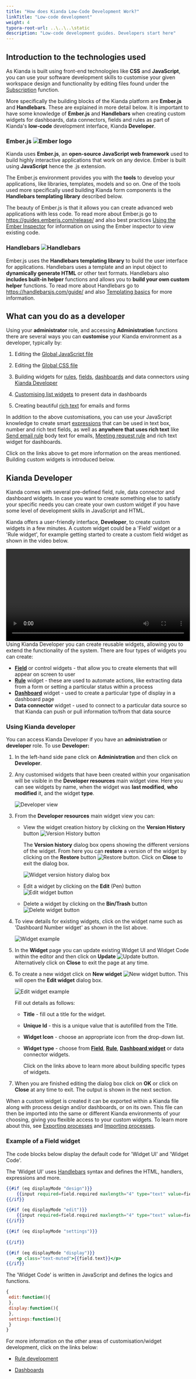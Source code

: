 ```yaml
---
title: "How does Kianda Low-Code Development Work?"
linkTitle: "Low-code development"
weight: 4
typora-root-url: ..\..\..\static
description: "Low-code development guides. Developers start here"
---
```


## Introduction to the technologies used ##

As Kianda is built using front-end technologies like **CSS** and **JavaScript**, you can use your software development skills to customise your given workspace design and functionality by editing files found under the [Subscription](/docs/platform/administration/subscription/) function. 

More specifically the building blocks of the Kianda platform are **Ember.js** and **Handlebars**. These are explained in more detail below. It is important to have some knowledge of **Ember.js** and **Handlebars** when creating custom widgets for dashboards, data connectors, fields and rules as part of Kianda's **low-code** development interface, Kianda **Developer**.

### Ember.js ![Ember logo](/images/ember-logo.png) ####

Kianda uses **Ember.js**, an **open-source JavaScript web framework** used to build highly interactive applications that work on any device. Ember is built using **JavaScript** hence the .js extension. 

The Ember.js environment provides you with the **tools** to develop your applications, like libraries, templates, models and so on. One of the tools used more specifically used building Kianda form components is the **Handlebars templating library** described below. 

The beauty of Ember.js is that it allows you can create advanced web applications with less code. To read more about Ember.js go to https://guides.emberjs.com/release/ and also best practices [Using the Ember Inspector](/docs/low-code/using-the-ember-inspector/) for information on using the Ember inspector to view existing code.

### Handlebars ![Handlebars](/images/handlebars.png)

Ember.js uses the **Handlebars templating library** to build the user interface for applications. Handlebars uses a template and an input object to **dynamically generate HTML** or other text formats. Handlebars also **includes built-in helper** functions and allows you to **build your own custom helper** functions. To read more about Handlebars go to https://handlebarsjs.com/guide/  and also [Templating basics](/docs/low-code/templating-basics/) for more information.



## What can you do as a developer

Using your **administrator** role, and accessing **Administration** functions there are several ways you can **customise** your Kianda environment as a developer, typically by:

1. Editing the [Global JavaScript file](/docs/low-code/global-javascript-file/)

2. Editing the [Global CSS file](/docs/low-code/global-css/)

3. Building widgets for [rules](/docs/low-code/rule-widget/), [fields](/docs/low-code/field-widget/), [dashboards](/docs/low-code/dashboard-widget/) and data connectors using [Kianda Developer](#kianda-developer)

4. [Customising list widgets](/docs/low-code/list-widget-template/) to present data in dashboards

5. Creating beautiful [rich text](/docs/low-code/global-css/#process-and-dashboard-specific-css) for emails and forms

In addition to the above customisations, you can use your JavaScript knowledge to create smart [expressions](/docs/low-code/javascript-expressions/) that can be used in text box, number and rich text fields, as well as **anywhere that uses rich text** like [Send email rule](/docs/platform/rules/communications/send-email/) body text for emails, [Meeting request rule](/docs/platform/rules/communications/meeting-request/) and rich text widget for dashboards. 

Click on the links above to get more information on the areas mentioned. Building custom widgets is introduced below.

## Kianda Developer

Kianda comes with several pre-defined field, rule, data connector and dashboard widgets. In case you want to create something else to satisfy your specific needs you can create your own custom widget if you have some level of development skills in JavaScript and HTML.

Kianda offers a user-friendly interface, **Developer**, to create custom widgets in a few minutes. A custom widget could be a 'Field' widget or a 'Rule widget', for example getting started to create a custom field widget as shown in the video below.

<video width="100%" style="width:100%" controls>
    <source src="/videos/Creating a widget.mp4">
    Your browser does not support the video tag.
    </source>
</video>
Using Kianda Developer you can create reusable widgets, allowing you to extend the functionality of the system. There are four types of widgets you can create:

- **[Field](/docs/low-code/field-widget/)** or control widgets - that allow you to create elements that will appear on screen to user
- **[Rule](/docs/low-code/rule-widget/)** widget - these are used to automate actions, like extracting data from a form or setting a particular status within a process
- **[Dashboard](/docs/low-code/dashboard-widget/)** widget - used to create a particular type of display in a dashboard page
- **Data connector** widget - used to connect to a particular data source so that Kianda can push or pull information to/from that data source

### Using Kianda developer
You can access Kianda Developer if you have an **administration** or **developer** role. To use **Developer:**

1. In the left-hand side pane click on **Administration** and then click on **Developer**.

2. Any customised widgets that have been created within your organisation will be visible in the **Developer resources** main widget view. Here you can see widgets by name, when the widget was **last modified**, **who modified** it, and the widget **type**.

   ![Developer view](/images/developer-view.jpg)

3. From the **Developer resources** main widget view you can:

   - View the widget creation history by clicking on the **Version History** button ![Version History button](/images/widget-version-history.jpg)

     The **Version history** dialog box opens showing the different versions of the widget. From here you can **restore** a version of the widget by clicking on the **Restore** button ![Restore button](/images/restore.png). Click on **Close** to exit the dialog box.

     ![Widget version history dialog box](/images/widget-version-history-dialog.jpg)

   - Edit a widget by clicking on the **Edit** (Pen) button  ![Edit widget button](/images/widget-edit.jpg)

   - Delete a widget by clicking on the **Bin/Trash** button  ![Delete widget button](/images/widget-delete.jpg)

4. To view details for existing widgets, click on the widget name such as 'Dashboard Number widget' as shown in the list above.

   ![Widget example](/images/widget-example.jpg)

5. In the **Widget** page you can update existing Widget UI and Widget Code within the editor and then click on **Update** ![Update button](/images/update-button.jpg). Alternatively click on **Close** to exit the page at any time.

6. To create a new widget click on **New widget** ![New widget button](/images/new-widget-button.jpg). This will open the **Edit widget** dialog box.

   ![Edit widget example](/images/edit-widget-page.jpg)

   Fill out details as follows:

   - **Title** - fill out a title for the widget.

   - **Unique Id** - this is a unique value that is autofilled from the Title.

   - **Widget Icon** - choose an appropriate icon from the drop-down list.

   - **Widget type** - choose from **[Field](/docs/low-code/field-widget/)**, **[Rule](/docs/low-code/rule-widget/)**, **[Dashboard widget](/docs/low-code/dashboard-widget/)** or data connector widgets.

     Click on the links above to learn more about building specific types of widgets.

7. When you are finished editing the dialog box click on **OK** or click on **Close** at any time to exit. The output is shown in the next section.

When a custom widget is created it can be exported within a Kianda file along with process design and/or dashboards, or on its own. This file can then be imported into the same or different Kianda environments of your choosing, giving you flexible access to your custom widgets. To learn more about this, see [Exporting processes](/docs/platform/application-designer/process/#exporting-processes) and [Importing processes](/docs/platform/application-designer/process/#importing-processes).


### Example of a Field widget

The code blocks below display the default code for 'Widget UI' and 'Widget Code'.

The 'Widget UI' uses [Handlebars](/docs/low-code/templating-basics/) syntax and defines the HTML, handlers, expressions and more.

```handlebars
{{#if (eq displayMode "design")}}
	{{input required=field.required maxlength="4" type="text" value=field.text class="form-control"}}
{{/if}}

{{#if (eq displayMode "edit")}}
	{{input required=field.required maxlength="4" type="text" value=field.text class="form-control"}}
{{/if}}

{{#if (eq displayMode "settings")}}
	
{{/if}}

{{#if (eq displayMode "display")}}
	<p class="text-muted">{{field.text}}</p>
{{/if}}
```



The 'Widget Code' is written in JavaScript and defines the logics and functions.

```javascript
{
 edit:function(){
 },
 display:function(){
 },
 settings:function(){
 }
}
```



For more information on the other areas of customisation/widget development, click on the links below:

- [Rule development](/docs/low-code/rule-widget/)

- [Dashboards](/docs/low-code/dashboard-widget/)

  

